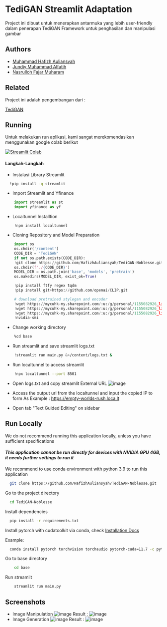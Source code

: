 
# TediGAN Streamlit Adaptation

Project ini dibuat untuk menerapkan antarmuka yang lebih user-friendly dalam penerapan TediGAN Framework untuk penghasilan dan manipulasi gambar




## Authors

- [Muhammad Hafizh Auliansyah](https://github.com/HafizhAuliansyah)
- [Jundiy Muhammad Alfatih](https://github.com/jundiyfatih1)
- [Nasrulloh Fajar Muharam](https://github.com/nasrullohfajar)



## Related

Project ini adalah pengembangan dari :

[TediGAN](https://github.com/IIGROUP/TediGAN)


## Running

Untuk melakukan run aplikasi, kami sangat merekomendasikan menggunakan google colab berikut

[![Streamlit Colab](https://colab.research.google.com/assets/colab-badge.svg)](https://colab.research.google.com/drive/1yNEn1M38_DEyqSAPu49GRJoPCyJ4C-Ze?usp=sharing)

#### Langkah-Langkah

- Instalasi Library Streamlit
```bash
  !pip install -q streamlit
```
- Import Streamlit and Yfinance
```python
    import streamlit as st
    import yfinance as yf
```
- Localtunnel Installtion
```
    !npm install localtunnel
```
- Cloning Repository and Model Preparation
```python
    import os
    os.chdir('/content')
    CODE_DIR = 'TediGAN'
    if not os.path.exists(CODE_DIR):
    !git clone https://github.com/HafizhAuliansyah/TediGAN-Noblesse.git $CODE_DIR
    os.chdir(f'./{CODE_DIR}')
    MODEL_DIR = os.path.join('base', 'models', 'pretrain')
    os.makedirs(MODEL_DIR, exist_ok=True)

    !pip install ftfy regex tqdm
    !pip install git+https://github.com/openai/CLIP.git

    # download pretrained stylegan and encoder
    !wget https://mycuhk-my.sharepoint.com/:u:/g/personal/1155082926_link_cuhk_edu_hk/EXqix_JIEgtLl1FXI4uCkr8B5GPaiJyiLXL6cFbdcIKqEA?e=WYesel\&download\=1 -O $MODEL_DIR/styleganinv_ffhq256_encoder.pth  --quiet
    !wget https://mycuhk-my.sharepoint.com/:u:/g/personal/1155082926_link_cuhk_edu_hk/EbuzMQ3ZLl1AqvKJzeeBq7IBoQD-C1LfMIC8USlmOMPt3Q?e=CMXn8W\&download\=1 -O $MODEL_DIR/styleganinv_ffhq256_generator.pth  --quiet
    !wget https://mycuhk-my.sharepoint.com/:u:/g/personal/1155082926_link_cuhk_edu_hk/EQJUz9DInbxEnp0aomkGGzAB5b3ZZbtsOA-TXct9E4ONqA?e=smtO0T\&download\=1 -O $MODEL_DIR/vgg16.pth  --quiet
    !nvidia-smi
```

- Change working directory
```bash
    %cd base
```
- Run streamlit and save streamlit logs.txt
```bash
    !streamlit run main.py &>/content/logs.txt &
```

- Run localtunnel to access streamlit
```bash
    !npx localtunnel --port 8501
```
- Open logs.txt and copy streamlit External URL
![image](https://drive.google.com/uc?export=view&id=1BwI60zsYdJAfzAp42sJh2kCbe9gMiHbq)
- Access the output url from the localtunnel and input the copied IP to form
As Example : https://empty-worlds-rush.loca.lt

- Open tab "Text Guided Editing" on sidebar





## Run Locally

We do not recommend running this application locally, unless you have sufficient specifications

#### _This application cannot be run directly for devices with NVIDIA GPU 4GB, it needs further settings to run it_

We recommend to use conda environment with python 3.9 to run this application

```bash
  git clone https://github.com/HafizhAuliansyah/TediGAN-Noblesse.git
```

Go to the project directory

```bash
  cd TediGAN-Noblesse
```

Install dependencies

```bash
  pip install -r requirements.txt
```

Install pytorch with cudatoolkit via conda, check [Installation Docs](https://pytorch.org/get-started/locally/)

Example: 
```bash
  conda install pytorch torchvision torchaudio pytorch-cuda=11.7 -c pytorch -c nvidia
```

Go to base directory
```bash
    cd base
```
Run streamlit
```bash
    streamlit run main.py
```


## Screenshots

- Image Manipulation
![image](https://drive.google.com/uc?export=view&id=1utK5yhG6AlwEUrbQQmCLRrqxxuHuvTs_)
Result :
![image](https://drive.google.com/uc?export=view&id=1II1EIUNw4c1m4J-4V1HZbBfPiq4ThYDn)
- Image Generation
![image](https://drive.google.com/uc?export=view&id=1dcJVs2q4P4HGYRyWkUKO-x7vn8nGD_eZ)
Result :
![image](https://drive.google.com/uc?export=view&id=1YQzi2GF1tKl36-QCRCCAXHLGIeg1aE5J)
